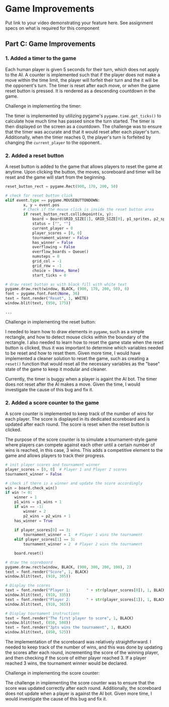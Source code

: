 # Game Improvements

Put link to your video demonstrating your feature here.  See assignment specs on what is required for this component


## Part C: Game Improvements

### 1. Added a timer to the game

Each human player is given 5 seconds for their turn, which does not apply to the AI. A counter is implemented such 
that if the player does not make a move within the time limit, the player will forfeit their turn and the it will be 
the opponent's turn. The timer is reset after each move, or when the game reset button is pressed. It is rendered 
as a descending countdown in the game.

Challenge in implementing the timer:

The timer is implemented by utilizing pygame's `pygame.time.get_ticks()` to calculate how much time has passed since
the turn started. The timer is then displayed on the screen as a countdown. The challenge was to ensure that the timer
was accurate and that it would reset after each player's turn. Additionally, when the timer reaches 0, the player's 
turn is forfeited by changing the `current_player` to the opponent..

### 2. Added a reset button

A reset button is added to the game that allows players to reset the game at anytime. Upon clicking the button, the 
moves, scoreboard and timer will be reset and the game will start from the beginning.

```python
reset_button_rect = pygame.Rect(900, 170, 200, 50)

# check for reset button click
elif event.type == pygame.MOUSEBUTTONDOWN:
        x, y = event.pos
        # Check if the mouse click is inside the reset button area
        if reset_button_rect.collidepoint(x, y):
            board = Board(GRID_SIZE[1], GRID_SIZE[0], p1_sprites, p2_sprites)
            status = ["", ""]
            current_player = 0
            player_scores = [0, 0]
            tournament_winner = False
            has_winner = False
            overflowing = False
            overflow_boards = Queue()
            numsteps = 0
            grid_col = -1
            grid_row = -1
            choice = [None, None]
            start_ticks = 0

# draw reset button as with black fill with white text
pygame.draw.rect(window, BLACK, (900, 170, 200, 50), 0)
font = pygame.font.Font(None, 36)
text = font.render("Reset", 1, WHITE)
window.blit(text, (950, 175))

...

```

Challenge in implementing the reset button:

I needed to learn how to draw elements in `pygame`, such as a simple rectangle, and how to detect mouse clicks within 
the boundary of the rectangle. I also needed to learn how to reset the game state when the reset button is clicked, 
thus it was important to determine which variables needed to be reset and how to reset them. Given more time, I 
would have implemented a cleaner solution to reset the game, such as creating a `reset()` function that would reset
all the necessary variables as the "base" state of the game to keep it modular and cleaner.

Currently, the timer is buggy when a player is againt the AI bot. The timer does not reset after the AI makes a move.
Given the time, I would investigate the cause of this bug and fix it.

### 2. Added a score counter to the game

A score counter is implemented to keep track of the number of wins for each player. The score is displayed in its 
dedicated scoreboard and is updated after each round. The score is reset when the reset button is clicked.

The purpose of the score counter is to simulate a tournament-style game where players can compete against each other 
until a certain number of wins is reached, in this case, 3 wins. This adds a competitive element to the game and allows 
players to track their progress.

```python
# init player scores and tournament winner
player_scores = [0, 0]  # Player 1 and Player 2 scores
tournament_winner = False

# check if there is a winner and update the score accordingly
win = board.check_win()
if win != 0:
    winner = 1
    p1_wins = p1_wins + 1
    if win == -1:
        winner = 2
        p2_wins = p2_wins + 1
    has_winner = True
    
    if player_scores[0] == 3:
        tournament_winner = 1  # Player 1 wins the tournament
    elif player_scores[1] == 3:
        tournament_winner = 2  # Player 2 wins the tournament

    board.reset()

# draw the scoreboard
pygame.draw.rect(window, BLACK, (900, 300, 200, 100), 2)
text = font.render("Score", 1, BLACK)
window.blit(text, (910, 305))

# Display the scores
text = font.render("Player 1:       " + str(player_scores[0]), 1, BLACK)
window.blit(text, (910, 335))
text = font.render("Player 2:       " + str(player_scores[1]), 1, BLACK)
window.blit(text, (910, 365))

# Display tournament instructions
text = font.render("The first player to score", 1, BLACK)
window.blit(text, (850, 500))
text = font.render("3pts wins the tournament", 1, BLACK)
window.blit(text, (850, 525))
```

The implementation of the scoreboard was relatively straightforward. I needed to keep track of the number of wins, 
and this was done by updating the scores after each round, incrementing the score of the winning player, and then 
checking if the score of either player reached 3. If a player reached 3 wins, the tournament winner would be declared.

Challenge in implementing the score counter:

The challenge in implementing the score counter was to ensure that the score was updated correctly after each round. 
Additionally, the scoreboard does not update when a player is against the AI bot. Given more time, I would investigate
the cause of this bug and fix it.
